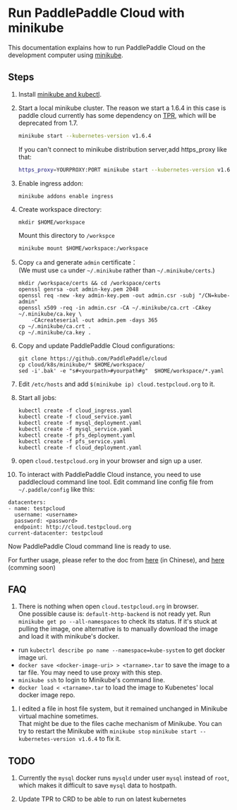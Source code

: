 # Run PaddlePaddle Cloud with minikube

This documentation explains how to run PaddlePaddle Cloud on the development computer using [minikube](https://kubernetes.io/docs/getting-started-guides/minikube/).

## Steps

1. Install [minikube and kubectl](https://kubernetes.io/docs/tasks/tools/install-minikube/).

1. Start a local minikube cluster. The reason we start a 1.6.4 in this case is paddle cloud currently has some dependency on [TPR](https://kubernetes.io/docs/tasks/access-kubernetes-api/extend-api-third-party-resource/), which will be deprecated from 1.7.

    ```bash
    minikube start --kubernetes-version v1.6.4
    ```
    
    If you can't connect to minikube distribution server,add https_proxy like that:
    
    ```bash
    https_proxy=YOURPROXY:PORT minikube start --kubernetes-version v1.6.4
    ```
1. Enable ingress addon:

 	```
 	minikube addons enable ingress
 	```
 	
1. Create workspace directory:

	```
	mkdir $HOME/workspace
	```  
	Mount this directory to `/workspce` 
	```
	minikube mount $HOME/workspace:/workspace
	```
	
1. Copy `ca` and generate `admin` certificate：    
	(We must use `ca` under `~/.minikube` rather than `~/.minikube/certs`.)
	
	```
	mkdir /workspace/certs && cd /workspace/certs
	openssl genrsa -out admin-key.pem 2048
	openssl req -new -key admin-key.pem -out admin.csr -subj "/CN=kube-admin"
	openssl x509 -req -in admin.csr -CA ~/.minikube/ca.crt -CAkey ~/.minikube/ca.key \
  		-CAcreateserial -out admin.pem -days 365
	cp ~/.minikube/ca.crt .
	cp ~/.minikube/ca.key .		
	```
	
1. Copy and update PaddlePaddle Cloud configurations:

	```
	git clone https://github.com/PaddlePaddle/cloud 
	cp cloud/k8s/minikube/* $HOME/workspace/
	sed -i'.bak' -e "s#<yourpath>#yourpath#g"  $HOME/workspace/*.yaml
	```

1. Edit `/etc/hosts` and add `$(minikube ip) cloud.testpcloud.org` to it.
1. Start all jobs:
 
	```
	kubectl create -f cloud_ingress.yaml
	kubectl create -f cloud_service.yaml
	kubectl create -f mysql_deployment.yaml
	kubectl create -f mysql_service.yaml
	kubectl create -f pfs_deployment.yaml
	kubectl create -f pfs_service.yaml
	kubectl create -f cloud_deployment.yaml
	```
1. open `cloud.testpcloud.org` in your browser and sign up a user.
1. To interact with PaddlePaddle Cloud instance, you need to use paddlecloud command line tool. Edit command line config file from `~/.paddle/config` like this:

```
datacenters:
- name: testpcloud
  username: <username>
  password: <password>
  endpoint: http://cloud.testpcloud.org
current-datacenter: testpcloud
```

Now PaddlePaddle Cloud command line is ready to use.

For further usage, please refer to the doc from [here](https://github.com/PaddlePaddle/cloud/blob/develop/doc/usage_cn.md) (in Chinese), and [here](https://github.com/PaddlePaddle/cloud/blob/develop/doc/usage_en.md) (comming soon)


## FAQ
1. There is nothing when open `cloud.testpcloud.org` in browser.  
   One possible cause is: `default-http-backend` is not ready yet. Run `minikube get po --all-namespaces` to check its status.
If it's stuck at pulling the image, one alternative is to manually download the image and load it with minikube's docker.
  - run `kubectrl describe po name --namespace=kube-system` to get docker image uri.
  - `docker save <docker-image-uri> > <tarname>.tar` to save the image to a tar file. You may need to use proxy with this step.
  - `minikube ssh` to login to Minikube's command line.
  - `docker load < <tarname>.tar` to load the image to Kubenetes' local docker image repo.
  
1. I edited a file in host file system, but it remained unchanged in Minikube virtual machine sometimes.  
    That might be due to the files cache mechanism of Minikube. You can try to restart the Minikube with `minikube stop` `minikube start --kubernetes-version v1.6.4` to fix it.

## TODO	

1. Currently the `mysql` docker runs `mysqld` under user `mysql` instead of `root`, which makes it difficult to save `mysql` data to hostpath.

1. Update TPR to CRD to be able to run on latest kubernetes
	

